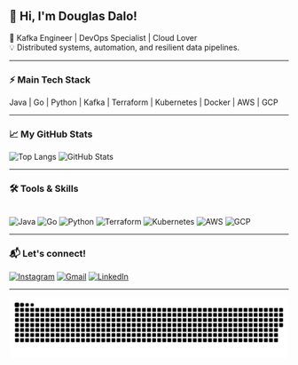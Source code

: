 ## 👋 Hi, I'm Douglas Dalo!

🚀 Kafka Engineer | DevOps Specialist | Cloud Lover  
💡 Distributed systems, automation, and resilient data pipelines.

---

### ⚡ Main Tech Stack

Java | Go | Python | Kafka | Terraform | Kubernetes | Docker | AWS | GCP

---

### 📈 My GitHub Stats

<!-- Shields.io badge version (funciona sempre) -->
![Top Langs](https://github-readme-stats.vercel.app/api/top-langs/?username=dougdalo&layout=compact&theme=dark)
![GitHub Stats](https://github-readme-stats.vercel.app/api?username=dougdalo&show_icons=true&theme=dark)

---

### 🛠️ Tools & Skills

<div style="display: inline_block"><br>
  <img align="center" alt="Java" height="30" width="40" src="https://cdn.jsdelivr.net/gh/devicons/devicon/icons/java/java-original.svg">
  <img align="center" alt="Go" height="30" width="40" src="https://cdn.jsdelivr.net/gh/devicons/devicon/icons/go/go-original.svg">
  <img align="center" alt="Python" height="30" width="40" src="https://cdn.jsdelivr.net/gh/devicons/devicon/icons/python/python-original.svg">
  <img align="center" alt="Terraform" height="30" width="40" src="https://cdn.jsdelivr.net/gh/devicons/devicon/icons/terraform/terraform-original.svg">
  <img align="center" alt="Kubernetes" height="30" width="40" src="https://cdn.jsdelivr.net/gh/devicons/devicon/icons/kubernetes/kubernetes-plain.svg">
  <img align="center" alt="AWS" height="30" width="40" src="https://cdn.jsdelivr.net/gh/devicons/devicon/icons/amazonwebservices/amazonwebservices-original.svg">
  <img align="center" alt="GCP" height="30" width="40" src="https://cdn.jsdelivr.net/gh/devicons/devicon/icons/googlecloud/googlecloud-original.svg">
</div>

---

### 📬 Let's connect!

[![Instagram](https://img.shields.io/badge/-Instagram-%23E4405F?style=for-the-badge&logo=instagram&logoColor=white)](https://instagram.com/douglas.dalo)
[![Gmail](https://img.shields.io/badge/-Gmail-%23333?style=for-the-badge&logo=gmail&logoColor=white)](mailto:douglas.dalo001@gmail.com)
[![LinkedIn](https://img.shields.io/badge/-LinkedIn-%230077B5?style=for-the-badge&logo=linkedin&logoColor=white)](https://www.linkedin.com/in/douglas-dalo-080153182)

---

<!-- Snake animation (deixa porque é um charme!) -->
![Snake animation](https://github.com/dougdalo/dougdalo/blob/output/github-contribution-grid-snake.svg)
